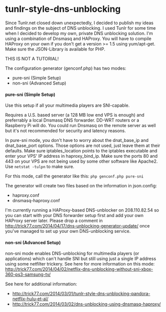 tunlr-style-dns-unblocking
==========================

Since Tunlr.net closed down unexpectedly, I decided to publish my ideas and findings on the subject of DNS unblocking. I used Tunlr for some time when I decided to develop my own, private DNS unblocking solution. I'm using a combination of Dnsmasq and HAProxy. You will have to compile HAProxy on your own if you don't get a version >= 1.5 using yum/apt-get. Make sure the JSON-Library is available for PHP.

THIS IS NOT A TUTORIAL!

The configuration generator (genconf.php) has two modes:
- pure-sni (Simple Setup)
- non-sni (Advanced Setup)

#### pure-sni (Simple Setup)

Use this setup if all your multimedia players are SNI-capable.

Requires a U.S. based server (a 128 MB low end VPS is enough) and preferrably a local Dnsmasq DNS forwarder. DD-WRT routers or a Raspberry Pi will do. You could run Dnsmasq on the remote server as well but it's not recommended for security and latency reasons.

In pure-sni mode, you don't have to worry about the dnat_base_ip and dnat_base_port options. Those options are not used, just leave them at their defaults. Make sure iptables_location points to the iptables executable and enter your VPS' IP address in haproxy_bind_ip. Make sure the ports 80 and 443 on your VPS are not being used by some other software like Apache2. Use ```netstat -tulpn``` to make sure.

For this mode, call the generator like this:
```php genconf.php pure-sni```

The generator will create two files based on the information in json.config:
- haproxy.conf
- dnsmasq-haproxy.conf
 
I'm currently running a HAProxy-based DNS-unblocker on 208.110.82.54 so you can start with your DNS forwarder setup first and add your own HAProxy server later. Please drop a comment in http://trick77.com/2014/04/17/dns-unblocking-generator-update/ once you've managed to set up your own DNS-unblocking service.
 
#### non-sni (Advanced Setup)

non-sni mode enables DNS-unblocking for multimedia players (or applications) which can't handle SNI but still using just a single IP address using some netfilter trickery. See here for more information on this mode:
http://trick77.com/2014/04/02/netflix-dns-unblocking-without-sni-xbox-360-ps3-samsung-tv/

See here for additional information: 

- http://trick77.com/2014/03/01/tunlr-style-dns-unblocking-pandora-netflix-hulu-et-al/
- http://trick77.com/2014/03/02/dns-unblocking-using-dnsmasq-haproxy/
